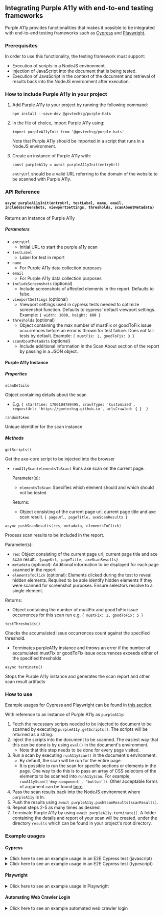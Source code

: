 ## Integrating Purple A11y with end-to-end testing frameworks

Purple A11y provides functionalities that makes it possible to be integrated with end-to-end testing frameworks such as [Cypress](https://www.cypress.io/) and [Playwright](https://playwright.dev/).

### Prerequisites

In order to use this functionality, the testing framework must support:

- Execution of scripts in a NodeJS environment.
- Injection of JavaScript into the document that is being tested.
- Execution of JavaScript in the context of the document and retrieval of results back into the NodeJS environment after execution.

### How to include Purple A11y in your project

1. Add Purple A11y to your project by running the following command:

   `npm install --save-dev @govtechsg/purple-hats`

2. In the file of choice, import Purple A11y using:

   `import purpleA11yInit from '@govtechsg/purple-hats'`

   Note that Purple A11y should be imported in a script that runs in a NodeJS environment.

3. Create an instance of Purple A11y with:

   `const purpleA11y = await purpleA11yInit(entryUrl)`

   `entryUrl` should be a valid URL referring to the domain of the website to be scanned with Purple A11y.

### API Reference

#### `async purpleA11yInit(entryUrl, testLabel, name, email, includeScreenshots, viewportSettings, thresholds, scanAboutMetadata)`

Returns an instance of Purple A11y

##### Parameters

- `entryUrl`
  - Initial URL to start the purple a11y scan
- `testLabel`
  - Label for test in report
- `name`
  - For Purple A11y data collection purposes
- `email`
  - For Purple A11y data collection purposes
- `includeScreenshots` (optional)
  - Include screenshots of affected elements in the report. Defaults to false.
- `viewportSettings` (optional)
  - Viewport settings used in cypress tests needed to optimize screenshot function. Defaults to cypress’ default viewport settings. Example: `{ width: 1000, height: 600 }`
- `thresholds` (optional)
  - Object containing the max number of mustFix or goodToFix issue occurrences before an error is thrown for test failure. Does not fail tests by default. Example: `{ mustFix: 1, goodToFix: 3 }`
- `scanAboutMetadata` (optional)
  - Include additional information in the Scan About section of the report by passing in a JSON object.

#### Purple A11y Instance

##### Properties

`scanDetails`

Object containing details about the scan

- E.g. `{
  startTime: 1700104789495,
  crawlType: 'Customized',
  requestUrl: 'https://govtechsg.github.io',
  urlsCrawled: { } 
}`

`randomToken`

Unique identifier for the scan instance

##### Methods

`getScripts()`

Get the axe-core script to be injected into the browser

- `runA11yScan(elementsToScan)`
  Runs axe scan on the current page.

  Parameter(s):

  - `elementsToScan`: Specifies which element should and which should not be tested

  Returns:

  - Object consisting of the current page url, current page title and axe scan result. `{ pageUrl, pageTitle, axeScanResults }`

`async pushScanResults(res, metadata, elementsToClick)`

Process scan results to be included in the report.

Parameter(s):

- `res`: Object consisting of the current page url, current page title and axe scan result. ` {pageUrl, pageTitle, axeScanResults}`
- `metadata` (optional): Additional information to be displayed for each page scanned in the report
- `elementsToClick` (optional): Elements clicked during the test to reveal hidden elements. Required to be able identify hidden elements if they were scanned for screenshot purposes. Ensure selectors resolve to a single element.

Returns:

- Object containing the number of mustFix and goodToFix issue occurrences for this scan run e.g. `{ mustFix: 1, goodToFix: 5 }`

`testThresholds()`

Checks the accumulated issue occurrences count against the specified threshold.

- Terminates purpleA11y instance and throws an error if the number of accumulated mustFix or goodToFix issue occurrences exceeds either of the specified thresholds

`async terminate()`

Stops the Purple A11y instance and generates the scan report and other scan result artifacts

### How to use

Example usages for Cypress and Playwright can be found in [this section](#example-usages).

With reference to an instance of Purple A11y as `purpleA11y`:

1. Fetch the necessary scripts needed to be injected to document to be scanned by executing `purpleA11y.getScripts()`. The scripts will be returned as a string.
2. Inject the scripts into the document to be scanned. The easiest way that this can be done is by using `eval()` in the document's environment.
   - Note that this step needs to be done for every page visited.
3. Run a scan by executing `runA11yScan()` in the document's environment.
   - By default, the scan will be run for the entire page.
   - It is possible to run the scan for specific sections or elements in the page. One way to do this is to pass an array of CSS selectors of the elements to be scanned into `runA11yScan`. For example, `runA11yScan(['#my-component', 'button'])`. Other acceptable forms of argument can be found [here](https://github.com/dequelabs/axe-core/blob/develop/doc/API.md#context-parameter).
4. Pass the scan results back into the NodeJS environment where `purpleA11y` is in.
5. Push the results using `await purpleA11y.pushScanResults(scanResults)`.
6. Repeat steps 2-5 as many times as desired.
7. Terminate Purple A11y by using `await purpleA11y.terminate()`. A folder containing the details and report of your scan will be created, under the directory `results` which can be found in your project's root directory.

### Example usages

#### Cypress

<details>
<summary>Click here to see an example usage in an E2E Cypress test (javascript)</summary>

We will be creating the following files in a demo Cypress project:

    ├── cypress
    │   ├── e2e
    │   │   └── spec.cy.js
    │   └── support
    │       └── e2e.js
    ├── cypress.config.js
    └── package.json

Create a <code>package.json</code> by running <code>npm init</code> . Accept the default options or customise it as needed.

Change the type of npm package to module by running <code>npm pkg set type="module"</code>

Install the following node dependencies by running <code>npm install cypress @govtechsg/purple-hats --save-dev </code>

Navigate to <code>node_modules/@govtechsg/purple-hats</code> and run <code>npm install</code> and <code>npm run build</code> within the folder to install remaining Purple A11y dependencies:

    cd node_modules/@govtechsg/purple-hats
    npm install
    npm run build
    cd ../../..

Create <code>cypress.config.js</code> with the following contents, and change your Name, E-mail address, and boolean value for whether rule items requiring manual review in the report should be displayed below:

    import { defineConfig } from "cypress";
    import purpleA11yInit from "@govtechsg/purple-hats";

    // viewport used in tests to optimise screenshots
    const viewportSettings = { width: 1920, height: 1040 };
    // specifies the number of occurrences before error is thrown for test failure
    const thresholds = { mustFix: 4, goodToFix: 5 };
    // additional information to include in the "Scan About" section of the report
    const scanAboutMetadata = { browser: 'Chrome (Desktop)' };

    const purpleA11y = await purpleA11yInit(
        "https://govtechsg.github.io", // initial url to start scan
        "Demo Cypress Scan", // label for test
        "Your Name",
        "email@domain.com",
        true, // include screenshots of affected elements in the report
        viewportSettings,
        thresholds,
        scanAboutMetadata,
    );

    export default defineConfig({
        taskTimeout: 120000, // need to extend as screenshot function requires some time
        viewportHeight: viewportSettings.height,
        viewportWidth: viewportSettings.width,
        e2e: {
            setupNodeEvents(on, _config) {
                on("task", {
                    getPurpleA11yScripts() {
                        return purpleA11y.getScripts();
                    },
                    async pushPurpleA11yScanResults({res, metadata, elementsToClick}) {
                        return await purpleA11y.pushScanResults(res, metadata, elementsToClick);
                    },
                    returnResultsDir() {
                        return `results/${purpleA11y.randomToken}_${purpleA11y.scanDetails.urlsCrawled.scanned.length}pages/reports/report.html`;
                    },
                    finishPurpleA11yTestCase() {
                        purpleA11y.testThresholds();
                        return null;
                    },
                    async terminatePurpleA11y() {
                        return await purpleA11y.terminate();
                    },
                });
            },
        },
    });

Create a sub-folder and file <code>cypress/support/e2e.js</code> with the following contents::

    Cypress.Commands.add("injectPurpleA11yScripts", () => {
        cy.task("getPurpleA11yScripts").then((s) => {
            cy.window().then((win) => {
                win.eval(s);
            });
        });
    });

    Cypress.Commands.add("runPurpleA11yScan", (items={}) => {
        cy.window().then(async (win) => {
            const { elementsToScan, elementsToClick, metadata } = items;
            const res = await win.runA11yScan(elementsToScan);
            cy.task("pushPurpleA11yScanResults", {res, metadata, elementsToClick}).then((count) => { return count });
            cy.task("pushPurpleA11yScanResults", {res, metadata, elementsToClick}).then((count) => { return count });
            cy.task("finishPurpleA11yTestCase"); // test the accumulated number of issue occurrences against specified thresholds. If exceed, terminate purpleA11y instance.
        });
    });

    Cypress.Commands.add("terminatePurpleA11y", () => {
        cy.task("terminatePurpleA11y");
    });

Create <code>cypress/e2e/spec.cy.js</code> with the following contents:

    describe("template spec", () => {
        it("should run purple A11y", () => {
            cy.visit(
                "https://govtechsg.github.io/purple-banner-embeds/purple-integrated-scan-example.htm"
            );
            cy.injectPurpleA11yScripts();
            cy.runPurpleA11yScan();
             cy.get("button[onclick=\"toggleSecondSection()\"]").click();
            // Run a scan on <input> and <button> elements
            cy.runPurpleA11yScan({
                elementsToScan: ["input", "button"],
                elementsToClick: ["button[onclick=\"toggleSecondSection()\"]"],
                metadata: "Clicked button"
            });

            cy.terminatePurpleA11y();
        });
    });

Run your test with <code>npx cypress run</code> .

You will see Purple A11y results generated in <code>results</code> folder.

</details>
<details>
<summary>Click here to see an example usage in an E2E Cypress test (typescript)</summary>

We will be creating the following files in a demo Cypress project:

    ├── cypress
    │   ├── e2e
    │   │   └── spec.cy.js
    │   └── support
    │       └── e2e.js
    ├── cypress.config.js
    └── package.json

Create a <code>package.json</code> by running <code>npm init</code> . Accept the default options or customise it as needed.

Change the type of npm package to module by running <code>npm pkg set type="module"</code>

Install the following node dependencies by running <code>npm install cypress @govtechsg/purple-hats --save-dev </code>

Navigate to <code>node_modules/@govtechsg/purple-hats</code> and run <code>npm install</code> and <code>npm run build</code> within the folder to install remaining Purple A11y dependencies:

    cd node_modules/@govtechsg/purple-hats
    npm install
    npm run build
    cd ../../..

Create <code>cypress.config.js</code> with the following contents, and change your Name, E-mail address, and boolean value for whether rule items requiring manual review in the report should be displayed below:

    import { defineConfig } from "cypress";
    import purpleA11yInit from "@govtechsg/purple-hats";

    // viewport used in tests to optimise screenshots
    const viewportSettings = { width: 1920, height: 1040 };
    // specifies the number of occurrences before error is thrown for test failure
    const thresholds = { mustFix: 4, goodToFix: 5 };
    // additional information to include in the "Scan About" section of the report
    const scanAboutMetadata = { browser: 'Chrome (Desktop)' };

    const purpleA11y = await purpleA11yInit(
        "https://govtechsg.github.io", // initial url to start scan
        "Demo Cypress Scan", // label for test
        "Your Name",
        "email@domain.com",
        true, // include screenshots of affected elements in the report
        viewportSettings,
        thresholds,
        scanAboutMetadata,
    );

    export default defineConfig({
        taskTimeout: 120000, // need to extend as screenshot function requires some time
        viewportHeight: viewportSettings.height,
        viewportWidth: viewportSettings.width,
        e2e: {
            setupNodeEvents(on, _config) {
                on("task", {
                    getPurpleA11yScripts() {
                        return purpleA11y.getScripts();
                    },
                    async pushPurpleA11yScanResults({res, metadata, elementsToClick}) {
                        return await purpleA11y.pushScanResults(res, metadata, elementsToClick);
                    },
                    returnResultsDir() {
                        return `results/${purpleA11y.randomToken}_${purpleA11y.scanDetails.urlsCrawled.scanned.length}pages/reports/report.html`;
                    },
                    finishPurpleA11yTestCase() {
                        purpleA11y.testThresholds();
                        return null;
                    },
                    async terminatePurpleA11y() {
                        return await purpleA11y.terminate();
                    },
                });
            },
        },
    });

Create a sub-folder and file <code>cypress/support/e2e.js</code> with the following contents::

    Cypress.Commands.add("injectPurpleA11yScripts", () => {
        cy.task("getPurpleA11yScripts").then((s) => {
            cy.window().then((win) => {
                win.eval(s);
            });
        });
    });

    Cypress.Commands.add("runPurpleA11yScan", (items={}) => {
        cy.window().then(async (win) => {
            const { elementsToScan, elementsToClick, metadata } = items;
            const res = await win.runA11yScan(elementsToScan);
            cy.task("pushPurpleA11yScanResults", {res, metadata, elementsToClick}).then((count) => { return count });
            cy.task("pushPurpleA11yScanResults", {res, metadata, elementsToClick}).then((count) => { return count });
            cy.task("finishPurpleA11yTestCase"); // test the accumulated number of issue occurrences against specified thresholds. If exceed, terminate purpleA11y instance.
        });
    });

    Cypress.Commands.add("terminatePurpleA11y", () => {
        cy.task("terminatePurpleA11y");
    });

Create <code>cypress/e2e/spec.cy.js</code> with the following contents:

    describe("template spec", () => {
        it("should run purple A11y", () => {
            cy.visit(
                "https://govtechsg.github.io/purple-banner-embeds/purple-integrated-scan-example.htm"
            );
            cy.injectPurpleA11yScripts();
            cy.runPurpleA11yScan();
             cy.get("button[onclick=\"toggleSecondSection()\"]").click();
            // Run a scan on <input> and <button> elements
            cy.runPurpleA11yScan({
                elementsToScan: ["input", "button"],
                elementsToClick: ["button[onclick=\"toggleSecondSection()\"]"],
                metadata: "Clicked button"
            });

            cy.terminatePurpleA11y();
        });
    });

Run your test with <code>npx cypress run</code> .

You will see Purple A11y results generated in <code>results</code> folder.

</details>

#### Playwright

<details>
    <summary>Click here to see an example usage in Playwright</summary>

Create a <code>package.json</code> by running <code>npm init</code> . Accept the default options or customise it as needed.

Change the type of npm package to module by running <code>npm pkg set type="module"</code>;

Install the following node dependencies by running <code>npm install playwright @govtechsg/purple-hats --save-dev</code> and <code>npx playwright install</code>

Navigate to <code>node_modules/@govtechsg/purple-hats</code> and run <code>npm install</code> and <code>npm run build</code> within the folder to install remaining Purple A11y dependencies:

    cd node_modules/@govtechsg/purple-hats
    npm install
    npm run build
    cd ../../..

On your project's root folder, create a Playwright test file <code>purpleA11y-playwright-demo.js</code>:

    import { chromium } from "playwright";
    import purpleA11yInit from "@govtechsg/purple-hats";

    // viewport used in tests to optimise screenshots
    const viewportSettings = { width: 1920, height: 1040 };
    // specifies the number of occurrences before error is thrown for test failure
    const thresholds = { mustFix: 4, goodToFix: 5 };
    // additional information to include in the "Scan About" section of the report
    const scanAboutMetadata = { browser: 'Chrome (Desktop)' };

    const purpleA11y = await purpleA11yInit(
        "https://govtechsg.github.io", // initial url to start scan
        "Demo Playwright Scan", // label for test
        "Your Name",
        "email@domain.com",
        true, // include screenshots of affected elements in the report
        viewportSettings,
        thresholds,
        scanAboutMetadata,
    );

    (async () => {
        const browser = await chromium.launch({
            headless: false,
        });
        const context = await browser.newContext();
        const page = await context.newPage();

        const runPurpleA11yScan = async (elementsToScan) => {
            const scanRes = await page.evaluate(
                async elementsToScan => await runA11yScan(elementsToScan),
                elementsToScan,
            );
            await purpleA11y.pushScanResults(scanRes);
            purpleA11y.testThresholds(); // test the accumulated number of issue occurrences against specified thresholds. If exceed, terminate purpleA11y instance.
        };

        await page.goto('https://govtechsg.github.io/purple-banner-embeds/purple-integrated-scan-example.htm');
        await page.evaluate(purpleA11y.getScripts());
        await runPurpleA11yScan();

        await page.getByRole('button', { name: 'Click Me' }).click();
        // Run a scan on <input> and <button> elements
        await runPurpleA11yScan(['input', 'button'])


        // ---------------------
        await context.close();
        await browser.close();
        await purpleA11y.terminate();
    })();

Run your test with <code>node purpleA11y-playwright-demo.js</code> .

You will see Purple A11y results generated in <code>results</code> folder.

</details>

#### Automating Web Crawler Login

<details>
    <summary>Click here to see an example automated web crawler login</summary>
<code>automated-web-crawler-login.js</code>:
   
    import { chromium } from 'playwright';
    import { exec } from 'child_process';

    const loginAndCaptureHeaders = async (url, email, password) => {
        const browser = await chromium.launch({ headless: true });
        const page = await browser.newPage();

        await page.goto(url);
        await page.fill('input[name="email"]', email);
        await page.fill('input[name="password"]', password);

        const [response] = await Promise.all([
            page.waitForNavigation(),
            page.click('input[type="submit"]'),
        ]);

        // Format cookie retrieved from page
        const formatCookies = cookies => {
            return cookies.map(cookie => `cookie ${cookie.name}=${cookie.value}`).join('; ');
        };

        // Retrieve cookies after login
        let cookies = await page.context().cookies();
        cookies = formatCookies(cookies);

        // Close browser
        await browser.close();

        return cookies;
    };

    const runPurpleA11yScan = command => {
        exec(command, (error, stdout, stderr) => {
            if (error) {
                console.error(`Error: ${error.message}`);
                return;
            }
            if (stderr) {
                console.error(stderr);
            }
            console.log(stdout);
        });
    };

    const runScript = () => {
        loginAndCaptureHeaders(
            // Test example with authenticationtest.com
            'https://authenticationtest.com/simpleFormAuth/',
            'simpleForm@authenticationtest.com',
            'pa$$w0rd',
        )
            .then(formattedCookies => {
                console.log('Cookies retrieved.\n');
                // where -m "..." are the headers needed in the format "header1 value1, header2 value2" etc
                // where -u ".../loginSuccess/" is the destination page after login
                const command = `npm run cli -- -c website -u "https://authenticationtest.com/loginSuccess/" -p 1 -k "Your Name:email@domain.com" -m "${formattedCookies}"`;
                console.log(`Executing PurpleA11y scan command:\n> ${command}\n`);
                runPurpleA11yScan(command);
            })
            .catch(err => {
                console.error('Error:', err);
            });
    };

    runScript();

</details>
